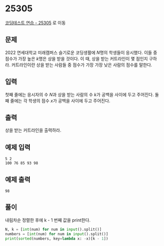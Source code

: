 # 25305

[코딩테스트 연습 - 25305][1] 로 이동

## 문제

2022 연세대학교 미래캠퍼스 슬기로운 코딩생활에 $N$명의 학생들이 응시했다.
이들 중 점수가 가장 높은 $k$명은 상을 받을 것이다. 이 때, 상을 받는 커트라인이 몇 점인지 구하라.
커트라인이란 상을 받는 사람들 중 점수가 가장 가장 낮은 사람의 점수를 말한다.

## 입력

첫째 줄에는 응시자의 수 $N$과 상을 받는 사람의 수 $k$가 공백을 사이에 두고 주어진다.
둘째 줄에는 각 학생의 점수 $x$가 공백을 사이에 두고 주어진다.

## 출력

상을 받는 커트라인을 출력하라.

## 예제 입력

```
5 2
100 76 85 93 98

```

## 예제 출력

```
98

```

## 풀이

내림차순 정렬한 후에 k - 1 번째 값을 print한다.

```python
N, k = [int(num) for num in input().split()]
numbers = [int(num) for num in input().split()]
print(sorted(numbers, key=lambda x: -x)[k - 1])

```

[1]: https://www.acmicpc.net/problem/25305
